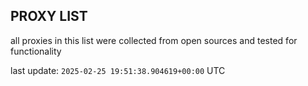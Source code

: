 ## PROXY LIST

all proxies in this list were collected from open sources and tested for functionality

last update: `2025-02-25 19:51:38.904619+00:00` UTC